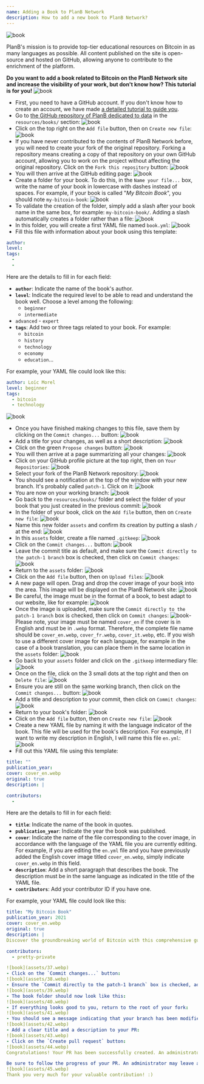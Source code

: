 ```yaml
---
name: Adding a Book to PlanB Network
description: How to add a new book to PlanB Network?
---
```

![book](assets/cover.webp)

PlanB's mission is to provide top-tier educational resources on Bitcoin in as many languages as possible. All content published on the site is open-source and hosted on GitHub, allowing anyone to contribute to the enrichment of the platform.

**Do you want to add a book related to Bitcoin on the PlanB Network site and increase the visibility of your work, but don't know how? This tutorial is for you!**
![book](assets/01.webp)
- First, you need to have a GitHub account. If you don't know how to create an account, we have made [a detailed tutorial to guide you](https://planb.network/tutorials/others/create-github-account).
- Go to [the GitHub repository of PlanB dedicated to data](https://github.com/DecouvreBitcoin/sovereign-university-data/tree/dev/resources/books) in the `resources/books/` section:
![book](assets/02.webp)
- Click on the top right on the `Add file` button, then on `Create new file`:
![book](assets/03.webp)
- If you have never contributed to the contents of PlanB Network before, you will need to create your fork of the original repository. Forking a repository means creating a copy of that repository on your own GitHub account, allowing you to work on the project without affecting the original repository. Click on the `Fork this repository` button:
![book](assets/04.webp)
- You will then arrive at the GitHub editing page:
![book](assets/05.webp)
- Create a folder for your book. To do this, in the `Name your file...` box, write the name of your book in lowercase with dashes instead of spaces. For example, if your book is called "*My Bitcoin Book*", you should note `my-bitcoin-book`:
![book](assets/06.webp)
- To validate the creation of the folder, simply add a slash after your book name in the same box, for example: `my-bitcoin-book/`. Adding a slash automatically creates a folder rather than a file:
![book](assets/07.webp)
- In this folder, you will create a first YAML file named `book.yml`:
![book](assets/08.webp)
- Fill this file with information about your book using this template:

```yaml
author: 
level: 
tags:
  - 
  - 
```

Here are the details to fill in for each field:
- **`author`**: Indicate the name of the book's author.
- **`level`**: Indicate the required level to be able to read and understand the book well. Choose a level among the following:
	- `beginner`
	- `intermediate`
- `advanced` - `expert`
- **`tags`**: Add two or three tags related to your book. For example:
    - `bitcoin`
    - `history`
    - `technology`
    - `economy`
    - `education`...

For example, your YAML file could look like this:

```yaml
author: Loïc Morel
level: beginner
tags:
  - bitcoin
  - technology
```

![book](assets/09.webp)
- Once you have finished making changes to this file, save them by clicking on the `Commit changes...` button:
![book](assets/10.webp)
- Add a title for your changes, as well as a short description:
![book](assets/11.webp)
- Click on the green `Propose changes` button:
![book](assets/12.webp)
- You will then arrive at a page summarizing all your changes:
![book](assets/13.webp)
- Click on your GitHub profile picture at the top right, then on `Your Repositories`:
![book](assets/14.webp)
- Select your fork of the PlanB Network repository:
![book](assets/15.webp)
- You should see a notification at the top of the window with your new branch. It's probably called `patch-1`. Click on it:
![book](assets/16.webp)
- You are now on your working branch:
![book](assets/17.webp)
- Go back to the `resources/books/` folder and select the folder of your book that you just created in the previous commit:
![book](assets/18.webp)
- In the folder of your book, click on the `Add file` button, then on `Create new file`:
![book](assets/19.webp)
- Name this new folder `assets` and confirm its creation by putting a slash `/` at the end:
![book](assets/20.webp)
- In this `assets` folder, create a file named `.gitkeep`:
![book](assets/21.webp)
- Click on the `Commit changes...` button:
![book](assets/22.webp)
- Leave the commit title as default, and make sure the `Commit directly to the patch-1 branch` box is checked, then click on `Commit changes`:
![book](assets/23.webp)
- Return to the `assets` folder:
![book](assets/24.webp)
- Click on the `Add file` button, then on `Upload files`:
![book](assets/25.webp)
- A new page will open. Drag and drop the cover image of your book into the area. This image will be displayed on the PlanB Network site:
![book](assets/26.webp)
- Be careful, the image must be in the format of a book, to best adapt to our website, like for example:
![book](assets/27.webp)
- Once the image is uploaded, make sure the `Commit directly to the patch-1 branch` box is checked, then click on `Commit changes`:
![book](assets/28.webp)- Please note, your image must be named `cover_en` if the cover is in English and must be in `.webp` format. Therefore, the complete file name should be `cover_en.webp`, `cover_fr.webp`, `cover_it.webp`, etc. If you wish to use a different cover image for each language, for example in the case of a book translation, you can place them in the same location in the `assets` folder:
![book](assets/29.webp)
- Go back to your `assets` folder and click on the `.gitkeep` intermediary file:
![book](assets/30.webp)
- Once on the file, click on the 3 small dots at the top right and then on `Delete file`:
![book](assets/31.webp)
- Ensure you are still on the same working branch, then click on the `Commit changes...` button:
![book](assets/32.webp)
- Add a title and description to your commit, then click on `Commit changes`:
![book](assets/33.webp)
- Return to your book's folder:
![book](assets/34.webp)
- Click on the `Add file` button, then on `Create new file`:
![book](assets/35.webp)
- Create a new YAML file by naming it with the language indicator of the book. This file will be used for the book's description. For example, if I want to write my description in English, I will name this file `en.yml`:
![book](assets/36.webp)
- Fill out this YAML file using this template:
```yaml
title: ""
publication_year: 
cover: cover_en.webp
original: true
description: |

contributors:
  - 
```

Here are the details to fill in for each field:
- **`title`**: Indicate the name of the book in quotes.
- **`publication_year`**: Indicate the year the book was published.
- **`cover`**: Indicate the name of the file corresponding to the cover image, in accordance with the language of the YAML file you are currently editing. For example, if you are editing the `en.yml` file and you have previously added the English cover image titled `cover_en.webp`, simply indicate `cover_en.webp` in this field.
- **`description`**: Add a short paragraph that describes the book. The description must be in the same language as indicated in the title of the YAML file.
- **`contributors`**: Add your contributor ID if you have one.

For example, your YAML file could look like this:

```yaml
title: "My Bitcoin Book"
publication_year: 2021
cover: cover_en.webp
original: true
description: |
Discover the groundbreaking world of Bitcoin with this comprehensive guide tailored for beginners. My Bitcoin Book demystifies the complexities of Bitcoin, providing a clear and concise introduction to how the protocol works. From its revolutionary technology to its potential impact on the global economy, this book offers invaluable insights and practical knowledge. Perfect for those new to Bitcoin, it covers the basics, security tips, and the future of digital finance. Dive into the future of money and empower yourself with the knowledge to navigate the digital age confidently.

contributors:
  - pretty-private

![book](assets/37.webp)
- Click on the `Commit changes...` button:
![book](assets/38.webp)
- Ensure the `Commit directly to the patch-1 branch` box is checked, add a title, then click on `Commit changes`:
![book](assets/39.webp)
- The book folder should now look like this:
![book](assets/40.webp)
- If everything looks good to you, return to the root of your fork:
![book](assets/41.webp)
- You should see a message indicating that your branch has been modified. Click on the `Compare & pull request` button:
![book](assets/42.webp)
- Add a clear title and a description to your PR:
![book](assets/43.webp)
- Click on the `Create pull request` button:
![book](assets/44.webp)
Congratulations! Your PR has been successfully created. An administrator will now review it and, if everything is in order, merge it into the main repository of the PlanB Network. You should see your book appear on the website a few days later.

Be sure to follow the progress of your PR. An administrator may leave a comment asking for additional information. As long as your PR is not validated, you can view it in the `Pull requests` tab on the PlanB Network's GitHub repository:
![book](assets/45.webp)
Thank you very much for your valuable contribution! :)